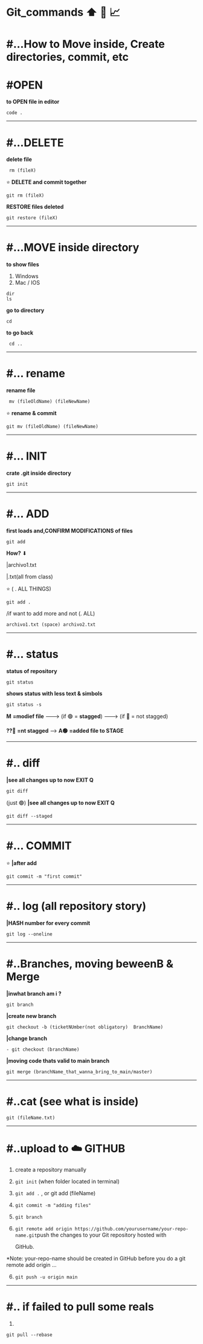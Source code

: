 # Git_commands  :arrow_up: 🔧 📈 


# #...How to Move inside, Create directories, commit, etc

# #OPEN

**to OPEN file in editor**

```
code .
```
----------------------------------------------------
# #...DELETE

 **delete file**
 
 ```
  rm (fileX) 
```


:star: **DELETE and commit together**
```
git rm (fileX)  
```
**RESTORE files deleted**

```
git restore (fileX)  
```
----------------------------------------------------
# #...MOVE inside directory

**to show files**

1. Windows
2. Mac / IOS
```
dir
ls                
```
  **go to directory**
```
cd
```
 **to go back**
```
 cd ..            
```
-----------------------------------
# #... rename
**rename file**
```
 mv (fileOldName) (fileNewName)  
```
:star: **rename & commit**
```
git mv (fileOldName) (fileNewName) 
```
----------------------------------
# #… INIT
  **crate .git inside directory**
```
git init        
```
---------------------------
# #... ADD
**first loads and,CONFIRM MODIFICATIONS of files**   
```
git add        
```
**How?** ⬇ 

|archivo1.txt 

|.txt(all from class)

:star: ( . ALL THINGS)
```
git add .
```

 /if want to add more and not (. ALL)
 ```
 archivo1.txt (space) archivo2.txt
 ```
 -------------------------------
 # #... status
 **status of repository**
```                  
git status        
```
 **shows status with less text & simbols**
```
git status -s 
```
**M** **=modief file** ---> (if 🟢 = **stagged**) ---> (if 🔴 = not stagged)

**??🔴** **=nt stagged** -->  **A🟢** **=added file to STAGE**  

-----------------------------
# #.. diff
**|see all changes up to now EXIT Q**
```
git diff  
```
(just 🟢)  **|see all changes up to now EXIT Q**
```
git diff --staged 
```
----------------------------
# #... COMMIT
 :star: **|after add**
```
git commit -m "first commit" 
```
-----------------------------
# #.. log (all repository story)
**|HASH number for every commit**
```
git log --oneline  
```
------------------------
# #..Branches, moving beweenB & Merge
**|inwhat branch am i ?**
```
git branch 
```
**|create new branch**
```
git checkout -b (ticketNUmber(not obligatory)  BranchName) 
```
**|change branch**
```
- git checkout (branchName)  
```
 **|moving code thats valid to main branch**
```
git merge (branchName_that_wanna_bring_to_main/master)
```
-------------------------
# #..cat (see what is inside)
```
git (fileName.txt)
```
----------------------------
# #..upload to :cloud: GITHUB

1. create a repository manually

2. `git init` (when folder located in terminal)

3. `git add .` , or git add (fileName) 

4. `git commit -m "adding files"`

5. `git branch`

5. `git remote add origin https://github.com/yourusername/your-repo-name.git`push the changes to your Git repository hosted with

   GitHub.

*Note: your-repo-name should be created in GitHub before you do a git remote add origin ...

6. `git push -u origin main`

----------------------------------
# #.. if failed to pull some reals

1.
```
git pull --rebase 
```
